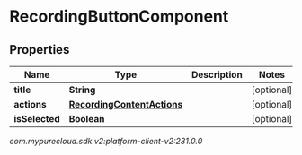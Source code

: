 # RecordingButtonComponent


## Properties

| Name | Type | Description | Notes |
| ------------ | ------------- | ------------- | ------------- |
| **title** | **String** |  |  [optional] |
| **actions** | [**RecordingContentActions**](RecordingContentActions) |  |  [optional] |
| **isSelected** | **Boolean** |  |  [optional] |




_com.mypurecloud.sdk.v2:platform-client-v2:231.0.0_
